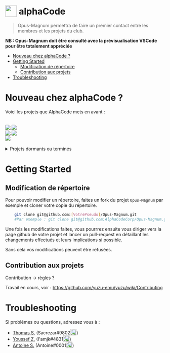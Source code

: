 <h1>
  <img src="https://user-images.githubusercontent.com/4565223/54240739-2d6e0b00-451f-11e9-8473-d15e78914c9b.png" height="36" valign="bottom" /> alphaCode
</h1>

> Opus-Magnum permettra de faire un premier contact entre les membres et les projets du club.

**NB : Opus-Magnum doit être consulté avec la prévisualisation VSCode pour être totalement appréciée**

- [Nouveau chez alphaCode ?](#nouveau-chez-alphacode-)
- [Getting Started](#getting-started)
  - [Modification de répertoire](#modification-de-répertoire)
  - [Contribution aux projets](#contribution-aux-projets)
- [Troubleshooting](#troubleshooting)

# Nouveau chez alphaCode ?
Voici les projets que AlphaCode mets en avant :

<br>
<a href="https://github.com/AlphaCodeCorp/The-Reverse">
  <img align="center" src="https://github-readme-stats.vercel.app/api/pin/?username=AlphaCodeCorp&repo=The-Reverse" />
</a>
<a href="https://github.com/AlphaCodeCorp/Exia-Theme-is-beautiful">
  <img align="center" src="https://github-readme-stats.vercel.app/api/pin/?username=AlphaCodeCorp&repo=Exia-Theme-is-beautiful" />
</a>
<br>
<a href="https://github.com/AlphaCodeCorp/Opus-Perge">
  <img align="center" src="https://github-readme-stats.vercel.app/api/pin/?username=AlphaCodeCorp&repo=Opus-Perge" />
</a>
<a href="https://github.com/AlphaCodeCorp/Lorann-3D">
  <img align="center" src="https://github-readme-stats.vercel.app/api/pin/?username=AlphaCodeCorp&repo=Lorann-3D" />
</a>
<br>
<a href="https://github.com/AlphaCodeCorp/EPScript">
  <img align="center" src="https://github-readme-stats.vercel.app/api/pin/?username=AlphaCodeCorp&repo=EPScript" />
</a>
<!-- <a href="">
  <img align="center" src="" />
</a> -->
<br>
<br>
<details closed>
    <summary>Projets dormants ou terminés</summary>
</details>

# Getting Started

## Modification de répertoire

Pour pouvoir modifier un répertoire, faites un fork du projet `Opus-Magnum` par exemple et cloner votre copie du répertoire. 

```bash
    git clone git@github.com:[VotrePseudo]/Opus-Magnum.git
    #Par exemple : git clone git@github.com:AlphaCodeCorp/Opus-Magnum.git
```

Une fois les modifications faites, vous pourrrez ensuite vous diriger vers la page github de votre projet et lancer un pull-request en détaillant les changements effectués et leurs implications si possible.

Sans cela vos modifications peuvent être refusées.

## Contribution aux projets
Contribution -> règles ? 

Travail en cours, voir :
https://github.com/yuzu-emu/yuzu/wiki/Contributing


# Troubleshooting
Si problèmes ou questions, adressez vous à :
* [Thomas S.](thomas.soulas@viacesi.fr) (Sacrezar#9802<img src="https://discordapp.com/assets/2c21aeda16de354ba5334551a883b481.png" height="20" valign="bottom" style="transform: scale(-1, 1);" />)
* [Youssef Z.](youssef.zaagougui@viacesi.fr) (I'amjk#4831<img src="https://discordapp.com/assets/2c21aeda16de354ba5334551a883b481.png" height="20" valign="bottom" style="transform: scale(-1, 1);" />)
* [Antoine S.](antoine.soulaire@viacesi.fr) (Antoine#0001<img src="https://discordapp.com/assets/2c21aeda16de354ba5334551a883b481.png" height="20" valign="bottom" style="transform: scale(-1, 1);" />)

